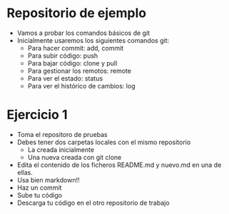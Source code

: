 # Repositorio de ejemplo

- Vamos a probar los comandos básicos de git
- Inicialmente usaremos los siguientes comandos git:
    - Para hacer commit: add, commit
    - Para subir código: push
    - Para bajar código: clone y pull
    - Para gestionar los remotos: remote
    - Para ver el estado: status
    - Para ver el histórico de cambios: log

# Ejercicio 1 

- Toma el repositoro de pruebas
- Debes tener dos carpetas locales con el mismo repositorio
    - La creada inicialmente
    - Una nueva creada con git clone
- Edita el contenido de los ficheros README.md y nuevo.md en una de ellas.
- Usa bien markdown!!
- Haz un commit
- Sube tu código
- Descarga tu código en el otro repositorio de trabajo